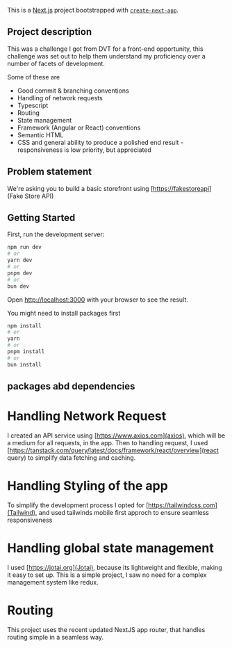 This is a [Next.js](https://nextjs.org/) project bootstrapped with [`create-next-app`](https://github.com/vercel/next.js/tree/canary/packages/create-next-app).

## Project description
This was a challenge I got from DVT for a front-end opportunity,
this challenge was set out to help them understand my proficiency over a number of facets of development.

Some of these are
- Good commit & branching conventions
- Handling of network requests
- Typescript
- Routing
- State management
- Framework (Angular or React) conventions
- Semantic HTML
- CSS and general ability to produce a polished end result  - responsiveness is low priority, but appreciated

## Problem statement 
We're asking you to build a basic storefront using [[https://fakestoreapi](https://fakestoreapi.com/)](Fake Store API)


## Getting Started

First, run the development server:

```bash
npm run dev
# or
yarn dev
# or
pnpm dev
# or
bun dev
```
Open [http://localhost:3000](http://localhost:3000) with your browser to see the result.

You might need to install packages first

```bash
npm install
# or
yarn 
# or
pnpm install
# or
bun install
```

## packages abd dependencies

# Handling Network Request 
I created an API service using [https://www.axios.com](axios),
which will be a medium for all requests, in the app.
Then to handling request, I used [https://tanstack.com/query/latest/docs/framework/react/overview](react query)
to simplify data fetching and caching. 

# Handling Styling of the app
To simplify the development process I opted for [https://tailwindcss.com](Tailwind),
and used tailwinds mobile first approch to ensure seamless responsiveness

# Handling global state management 
I used [https://jotai.org](Jotai), because its lightweight and flexible, making it easy to set up.
This is a simple project, I saw no need for a complex management system like redux.

# Routing 
This project uses the recent updated NextJS app router, that handles routing simple in a seamless way. 

